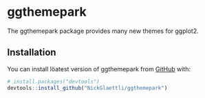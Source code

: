 
<!-- README.md is generated from README.Rmd. Please edit that file -->

# ggthemepark

<!-- badges: start -->
<!-- badges: end -->

The ggthemepark package provides many new themes for ggplot2.

## Installation

You can install löatest version of ggthemepark from
[GitHub](https://github.com/NickGlaettli/ggthemepark) with:

``` r
# install.packages("devtools")
devtools::install_github("NickGlaettli/ggthemepark")
```
